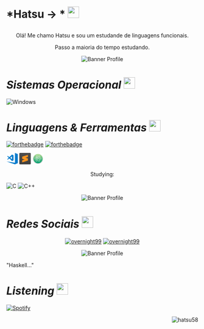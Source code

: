 #                                                                    *Hatsu -> * <img src="https://cdn.discordapp.com/attachments/783731417783861298/805499277420789770/y_black_Saturno_walker.gif" height="30px" width="30px"/> 
 
##
 
<p align="center">Olá! Me chamo Hatsu e sou um estudande de linguagens funcionais.
</p>
 
<p align="center"> Passo a maioria do tempo estudando.
</p>
 
</p>
 
<p align="center"><img src="https://cdn.discordapp.com/attachments/667103246858321931/805122236331196496/200645373000202.gif" alt="Banner Profile"/></p>
 
</p>
 
 
#                                                                     *Sistemas Operacional* <img src="https://cdn.discordapp.com/attachments/783731417783861298/805515491258531860/div.gif" height="30px" width="30px"/> 
 
 ![Windows](https://img.shields.io/badge/Windows-%23323330?style=for-the-badge&logo=windows&logoColor=%23F7DF1E)
 
#                                                                    *Linguagens & Ferramentas* <img src="https://cdn.discordapp.com/attachments/783731417783861298/805500496466673674/staff.gif" height="30px" width="30px"/> 
 
 [![forthebadge](https://img.shields.io/badge/python%20-%23323330.svg?&style=for-the-badge&logo=python&logoColor=%23F7DF1E)](https://github.com/klscvotic)
 [![forthebadge](https://img.shields.io/badge/javascript%20-%23323330.svg?&style=for-the-badge&logo=javascript&logoColor=%23F7DF1E)](https://github.com/klscvotic.)
 
 
 
<code><img height="30" src="https://raw.githubusercontent.com/github/explore/80688e429a7d4ef2fca1e82350fe8e3517d3494d/topics/visual-studio-code/visual-studio-code.png"></code>
<code><img height="30" src="https://raw.githubusercontent.com/github/explore/80688e429a7d4ef2fca1e82350fe8e3517d3494d/topics/sublime-text/sublime-text.png"></code>
<code><img height="30" src="https://raw.githubusercontent.com/github/explore/80688e429a7d4ef2fca1e82350fe8e3517d3494d/topics/atom/atom.png"></code>
 
<p align="center">Studying:
</p>
 
 ![C](https://img.shields.io/badge/C-%23323330?style=for-the-badge&logo=c&logoColor=%23F7DF1E)
 ![C++](https://img.shields.io/badge/C%2B%2B-%23323330?style=for-the-badge&logo=c%2B%2B&logoColor=%23F7DF1E)
 
 
<p align="center"><img src="https://i.pinimg.com/originals/1e/83/d3/1e83d3f0d152c3a37d4e587e2e14d5c4.gif?width=405&height=241" alt="Banner Profile"/></p>
 
 
 
 #                                                                  *Redes Sociais* <img src="https://cdn.discordapp.com/attachments/783731417783861298/805515417942622238/b_jellocat.gif" height="30px" width="30px"/> 
 
<p align="center">
<a href="https://twitter.com/hatsudeveloper?a=09" target="blank"><img align="center" src="https://media.discordapp.net/attachments/768926761844211753/792033471149244436/desconhecido.png?width=342&height=342" alt="overnight99" height="50" width="50" /></a>
<a href="" target="blank"><img align="center" src="https://media.discordapp.net/attachments/768926761844211753/792033941666004992/desconhecido.png?width=225&height=225" alt="overnight99" height="50" width="50"</a>
</a>     
</p>
 
<p align="center"><img src="https://s3.amazonaws.com/assets.datacamp.com/blog_assets/Python+IDEs/patolino-pernalonga-python-ide2.gif?width=405&height=241" alt="Banner Profile"/></p>
 
"Haskell..." 
<p align="left">
 
#                                                                    *Listening* <img src="https://cdn.discordapp.com/emojis/740951406508376095.gif?v=1" height="30px" width="30px"/> 
 
[![Spotify](https://now-playing-codestackr.vercel.app/api/spotify-playing)](https://open.spotify.com/user/1z3fiqcz0hqcvu4nwlh38o4ou?si=jWn70oRWQYKnu-hEayTcgw&utm_source=copy-link)
 
<p align="right"><img src="https://github-readme-stats.vercel.app/api?username=hatsu58&theme=graywhite&show_icons=true" alt="hatsu58"/></p>
 
 
